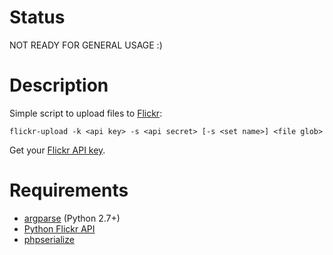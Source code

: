 Status
======

NOT READY FOR GENERAL USAGE :)

Description
===========

Simple script to upload files to [Flickr](http://flickr.com):

    flickr-upload -k <api key> -s <api secret> [-s <set name>] <file glob>

Get your [Flickr API key](http://www.flickr.com/services/api/).

Requirements
============

* [argparse](http://docs.python.org/2.7/library/argparse.html) (Python 2.7+)
* [Python Flickr API](https://github.com/alexis-mignon/python-flickr-api/)
* [phpserialize](https://pypi.python.org/pypi/phpserialize)
